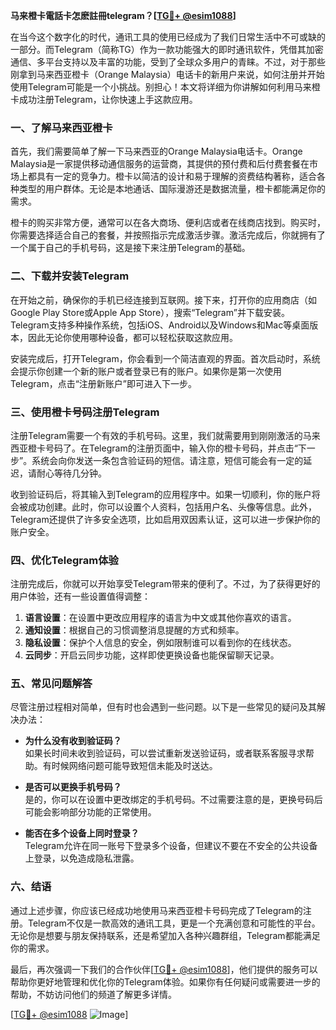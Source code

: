 **马来橙卡電話卡怎麽註冊telegram？[[TG💪+ @esim1088](https://t.me/s/esim1088)]**

在当今这个数字化的时代，通讯工具的使用已经成为了我们日常生活中不可或缺的一部分。而Telegram（简称TG）作为一款功能强大的即时通讯软件，凭借其加密通信、多平台支持以及丰富的功能，受到了全球众多用户的青睐。不过，对于那些刚拿到马来西亚橙卡（Orange Malaysia）电话卡的新用户来说，如何注册并开始使用Telegram可能是一个小挑战。别担心！本文将详细为你讲解如何利用马来橙卡成功注册Telegram，让你快速上手这款应用。

### 一、了解马来西亚橙卡

首先，我们需要简单了解一下马来西亚的Orange Malaysia电话卡。Orange Malaysia是一家提供移动通信服务的运营商，其提供的预付费和后付费套餐在市场上都具有一定的竞争力。橙卡以简洁的设计和易于理解的资费结构著称，适合各种类型的用户群体。无论是本地通话、国际漫游还是数据流量，橙卡都能满足你的需求。

橙卡的购买非常方便，通常可以在各大商场、便利店或者在线商店找到。购买时，你需要选择适合自己的套餐，并按照指示完成激活步骤。激活完成后，你就拥有了一个属于自己的手机号码，这是接下来注册Telegram的基础。

### 二、下载并安装Telegram

在开始之前，确保你的手机已经连接到互联网。接下来，打开你的应用商店（如Google Play Store或Apple App Store），搜索“Telegram”并下载安装。Telegram支持多种操作系统，包括iOS、Android以及Windows和Mac等桌面版本，因此无论你使用哪种设备，都可以轻松获取这款应用。

安装完成后，打开Telegram，你会看到一个简洁直观的界面。首次启动时，系统会提示你创建一个新的账户或者登录已有的账户。如果你是第一次使用Telegram，点击“注册新账户”即可进入下一步。

### 三、使用橙卡号码注册Telegram

注册Telegram需要一个有效的手机号码。这里，我们就需要用到刚刚激活的马来西亚橙卡号码了。在Telegram的注册页面中，输入你的橙卡号码，并点击“下一步”。系统会向你发送一条包含验证码的短信。请注意，短信可能会有一定的延迟，请耐心等待几分钟。

收到验证码后，将其输入到Telegram的应用程序中。如果一切顺利，你的账户将会被成功创建。此时，你可以设置个人资料，包括用户名、头像等信息。此外，Telegram还提供了许多安全选项，比如启用双因素认证，这可以进一步保护你的账户安全。

### 四、优化Telegram体验

注册完成后，你就可以开始享受Telegram带来的便利了。不过，为了获得更好的用户体验，还有一些设置值得调整：

1. **语言设置**：在设置中更改应用程序的语言为中文或其他你喜欢的语言。
2. **通知设置**：根据自己的习惯调整消息提醒的方式和频率。
3. **隐私设置**：保护个人信息的安全，例如限制谁可以看到你的在线状态。
4. **云同步**：开启云同步功能，这样即使更换设备也能保留聊天记录。

### 五、常见问题解答

尽管注册过程相对简单，但有时也会遇到一些问题。以下是一些常见的疑问及其解决办法：

- **为什么没有收到验证码？**  
  如果长时间未收到验证码，可以尝试重新发送验证码，或者联系客服寻求帮助。有时候网络问题可能导致短信未能及时送达。

- **是否可以更换手机号码？**  
  是的，你可以在设置中更改绑定的手机号码。不过需要注意的是，更换号码后可能会影响部分功能的正常使用。

- **能否在多个设备上同时登录？**  
  Telegram允许在同一账号下登录多个设备，但建议不要在不安全的公共设备上登录，以免造成隐私泄露。

### 六、结语

通过上述步骤，你应该已经成功地使用马来西亚橙卡号码完成了Telegram的注册。Telegram不仅是一款高效的通讯工具，更是一个充满创意和可能性的平台。无论你是想要与朋友保持联系，还是希望加入各种兴趣群组，Telegram都能满足你的需求。

最后，再次强调一下我们的合作伙伴[[TG💪+ @esim1088](https://t.me/s/esim1088)]，他们提供的服务可以帮助你更好地管理和优化你的Telegram体验。如果你有任何疑问或需要进一步的帮助，不妨访问他们的频道了解更多详情。

[[TG💪+ @esim1088](https://t.me/s/esim1088) ![Image](https://i.postimg.cc/4NQfJmqS/Snipaste-2025-05-13-00-14-12.png)]